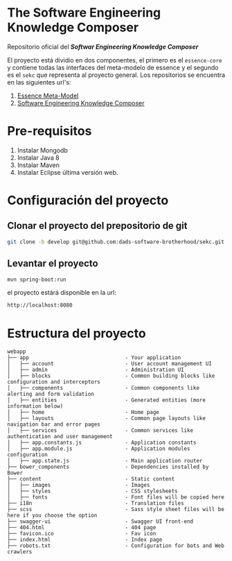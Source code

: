 # The Software Engineering Knowledge Composer

Repositorio oficial del **_Softwar Engineering Knowledge Composer_**

El proyecto está dividio en dos componentes, el primero es el `essence-core` y contiene todas las interfaces del meta-modelo de essence y el segundo es el `sekc` que representa al proyecto general. Los repositorios se encuentra en las siguientes url's:

1. [Essence Meta-Model](https://github.com/danimaniarqsoft/essence-metamodel)
2. [Software Engineering Knowledge Composer](https://github.com/dads-software-brotherhood/sekc)



# Pre-requisitos

1. Instalar Mongodb
2. Instalar Java 8
3. Instalar Maven
4. Instalar Eclipse última versión web.


# Configuración del proyecto

## Clonar el proyecto del prepositorio de git
```bash
git clone -b develop git@github.com:dads-software-brotherhood/sekc.git 
```

## Levantar el proyecto
```bash
mvn spring-boot:run
```

el proyecto estárá disponible en la url:
```bash
http://localhost:8080
```

# Estructura del proyecto

```
webapp
├── app                               - Your application
│   ├── account                       - User account management UI
│   ├── admin                         - Administration UI
│   ├── blocks                        - Common building blocks like configuration and interceptors
│   ├── components                    - Common components like alerting and form validation
│   ├── entities                      - Generated entities (more information below)
│   ├── home                          - Home page
│   ├── layouts                       - Common page layouts like navigation bar and error pages
│   ├── services                      - Common services like authentication and user management
│   ├── app.constants.js              - Application constants
│   ├── app.module.js                 - Application modules configuration
│   ├── app.state.js                  - Main application router
├── bower_components                  - Dependencies installed by Bower
├── content                           - Static content
│   ├── images                        - Images
│   ├── styles                        - CSS stylesheets
│   ├── fonts                         - Font files will be copied here
├── i18n                              - Translation files
├── scss                              - Sass style sheet files will be here if you choose the option
├── swagger-ui                        - Swagger UI front-end
├── 404.html                          - 404 page
├── favicon.ico                       - Fav icon
├── index.html                        - Index page
├── robots.txt                        - Configuration for bots and Web crawlers
```
